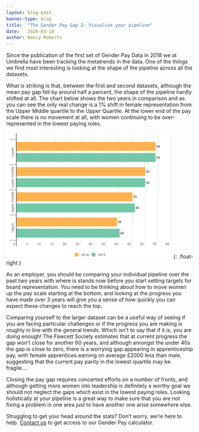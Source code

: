 ```yaml
---
layout: blog-post
banner-type: blog
title:  "The Gender Pay Gap 2: Visualize your pipeline"
date:   2020-03-10
author: Nancy Roberts
---
```


Since the publication of the first set of Gender Pay Data in 2018 we at Umbrella have been tracking the metatrends in the data. One of the things we find most interesting is looking at the shape of the pipeline across all the datasets.

What is striking is that, between the first and second datasets, although the mean pay gap fell by around half a percent, the shape of the pipeline hardly shifted at all. The chart below shows the two years in comparison and as you can see the only real change is a 1% shift in female representation from the Upper Middle quartile to the Upper Quartile. At the lower end of the pay scale there is no movement at all, with women continuing to be over-represented in the lowest paying roles.

![Chart comparing national gender-pay results in 2018 and 2019](/images/blog-posts/2020-03-10-genderpayfunnel.png){: .float-right }

As an employer, you should be comparing your individual pipeline over the past two years with where is stands now before you start setting targets for board representation. You need to be thinking about how to move women up the pay scale starting at the bottom, and looking at the progress you have made over 3 years will give you a sense of how quickly you can expect these changes to reach the top.

Comparing yourself to the larger dataset can be a useful way of seeing if you are facing particular challenges or if the progress you are making is roughly in line with the general trends. Which isn’t to say that if it is, you are doing enough! The Fawcett Society estimates that at current progress the gap won’t close for another 60 years, and although amongst the under 40s the gap is close to zero, there is a worrying gap appearing in apprenticeship pay, with female apprentices earning on average £2000 less than male, suggesting that the current pay parity in the lowest quartile may be fragile….

Closing the pay gap requires concerted efforts on a number of fronts, and although getting more women into leadership is definitely a worthy goal we should not neglect the gaps which exist in the lowest paying roles. Looking holistically at your pipeline is a great way to make sure that you are not fixing a problem in one area just to have another one arise somewhere else.

Struggling to get your head around the stats? Don’t worry, we’re here to help. [Contact us](/sign-up.html) to get access to our Gender Pay calculator.
